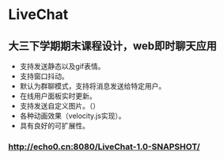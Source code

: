 # LiveChat
## 大三下学期期末课程设计，web即时聊天应用
+ 支持发送静态以及gif表情。
+ 支持窗口抖动。
+ 默认为群聊模式，支持将消息发送给特定用户。
+ 在线用户面板实时更新。
+ 支持发送自定义图片。（）
+ 各种动画效果（velocity.js实现）。
+ 具有良好的可扩展性。
### http://echo0.cn:8080/LiveChat-1.0-SNAPSHOT/
